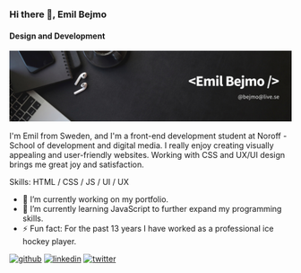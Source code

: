 ### Hi there 👋, Emil Bejmo
#### Design and Development
![Design and Development](https://github.com/ebejmo/ebejmo/blob/main/github-banner.png)

I'm Emil from Sweden, and I'm a front-end development student at Noroff - School of development and digital media. I really enjoy creating visually appealing and user-friendly websites. Working with CSS and UX/UI design brings me great joy and satisfaction.


Skills: HTML / CSS / JS / UI / UX

- 🔭 I’m currently working on my portfolio. 
- 🌱 I’m currently learning JavaScript to further expand my programming skills. 
- ⚡ Fun fact: For the past 13 years I have worked as a professional ice hockey player. 


[<img src='https://cdn.jsdelivr.net/npm/simple-icons@3.0.1/icons/github.svg' alt='github' height='40'>](https://github.com/ebejmo)  [<img src='https://cdn.jsdelivr.net/npm/simple-icons@3.0.1/icons/linkedin.svg' alt='linkedin' height='40'>](https://www.linkedin.com/in/emil-bejmo-032854148/)  [<img src='https://cdn.jsdelivr.net/npm/simple-icons@3.0.1/icons/twitter.svg' alt='twitter' height='40'>](https://twitter.com/emilbejmo)  

